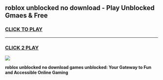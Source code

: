 
## roblox unblocked no download - Play Unblocked Gmaes & Free
<h3>
<a href="https://news.freeplayer.one?title=roblox_unblocked_no_download&ref=23F">CLICK TO PLAY</a></h3>
<hr>

<h3>
<a href="https://news.freeplayer.one?title=roblox_unblocked_no_download&ref=23F">CLICK 2 PLAY</a>
  
</h3>

<a href="https://news.freeplayer.one?title=roblox_unblocked_no_download&ref=23F/"><img src="https://clearcache.store/games.png"></a>


**roblox unblocked no download games unblocked: Your Gateway to Fun and Accessible Online Gaming**
